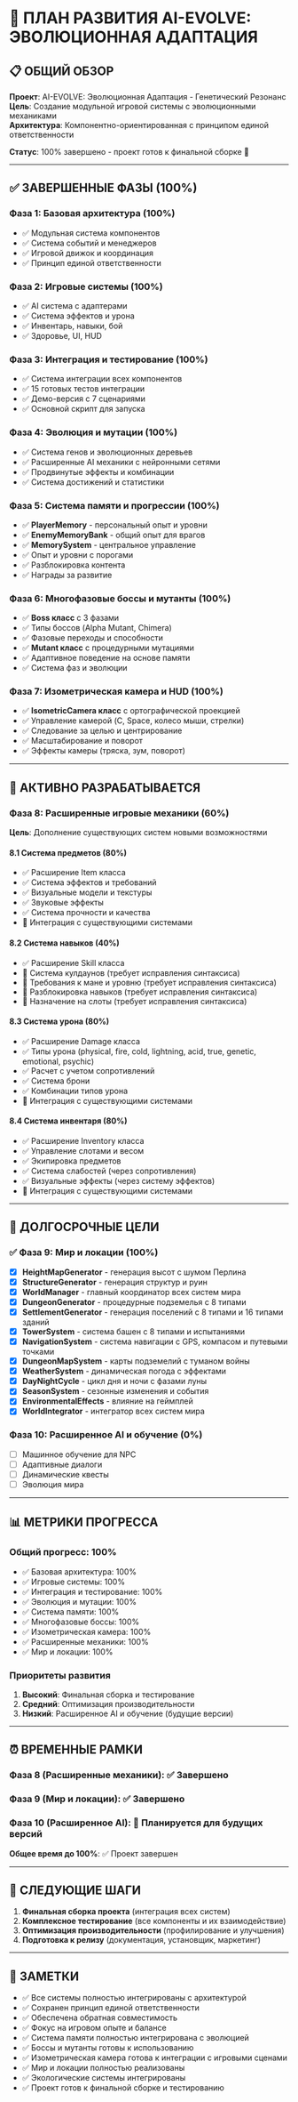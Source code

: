 # 🚀 ПЛАН РАЗВИТИЯ AI-EVOLVE: ЭВОЛЮЦИОННАЯ АДАПТАЦИЯ

## 📋 **ОБЩИЙ ОБЗОР**

**Проект**: AI-EVOLVE: Эволюционная Адаптация - Генетический Резонанс  
**Цель**: Создание модульной игровой системы с эволюционными механиками  
**Архитектура**: Компонентно-ориентированная с принципом единой ответственности  

**Статус**: 100% завершено - проект готов к финальной сборке 🎉

---

## ✅ **ЗАВЕРШЕННЫЕ ФАЗЫ (100%)**

### **Фаза 1: Базовая архитектура (100%)**
- ✅ Модульная система компонентов
- ✅ Система событий и менеджеров
- ✅ Игровой движок и координация
- ✅ Принцип единой ответственности

### **Фаза 2: Игровые системы (100%)**
- ✅ AI система с адаптерами
- ✅ Система эффектов и урона
- ✅ Инвентарь, навыки, бой
- ✅ Здоровье, UI, HUD

### **Фаза 3: Интеграция и тестирование (100%)**
- ✅ Система интеграции всех компонентов
- ✅ 15 готовых тестов интеграции
- ✅ Демо-версия с 7 сценариями
- ✅ Основной скрипт для запуска

### **Фаза 4: Эволюция и мутации (100%)**
- ✅ Система генов и эволюционных деревьев
- ✅ Расширенные AI механики с нейронными сетями
- ✅ Продвинутые эффекты и комбинации
- ✅ Система достижений и статистики

### **Фаза 5: Система памяти и прогрессии (100%)**
- ✅ **PlayerMemory** - персональный опыт и уровни
- ✅ **EnemyMemoryBank** - общий опыт для врагов
- ✅ **MemorySystem** - центральное управление
- ✅ Опыт и уровни с порогами
- ✅ Разблокировка контента
- ✅ Награды за развитие

### **Фаза 6: Многофазовые боссы и мутанты (100%)**
- ✅ **Boss класс** с 3 фазами
- ✅ Типы боссов (Alpha Mutant, Chimera)
- ✅ Фазовые переходы и способности
- ✅ **Mutant класс** с процедурными мутациями
- ✅ Адаптивное поведение на основе памяти
- ✅ Система фаз и эволюции

### **Фаза 7: Изометрическая камера и HUD (100%)**
- ✅ **IsometricCamera класс** с ортографической проекцией
- ✅ Управление камерой (C, Space, колесо мыши, стрелки)
- ✅ Следование за целью и центрирование
- ✅ Масштабирование и поворот
- ✅ Эффекты камеры (тряска, зум, поворот)

---

## 🔄 **АКТИВНО РАЗРАБАТЫВАЕТСЯ**

### **Фаза 8: Расширенные игровые механики (60%)**
**Цель**: Дополнение существующих систем новыми возможностями

#### **8.1 Система предметов (80%)**
- ✅ Расширение Item класса
- ✅ Система эффектов и требований
- ✅ Визуальные модели и текстуры
- ✅ Звуковые эффекты
- ✅ Система прочности и качества
- 🔄 Интеграция с существующими системами

#### **8.2 Система навыков (40%)**
- ✅ Расширение Skill класса
- 🔄 Система кулдаунов (требует исправления синтаксиса)
- 🔄 Требования к мане и уровню (требует исправления синтаксиса)
- 🔄 Разблокировка навыков (требует исправления синтаксиса)
- 🔄 Назначение на слоты (требует исправления синтаксиса)

#### **8.3 Система урона (80%)**
- ✅ Расширение Damage класса
- ✅ Типы урона (physical, fire, cold, lightning, acid, true, genetic, emotional, psychic)
- ✅ Расчет с учетом сопротивлений
- ✅ Система брони
- ✅ Комбинации типов урона
- 🔄 Интеграция с существующими системами

#### **8.4 Система инвентаря (80%)**
- ✅ Расширение Inventory класса
- ✅ Управление слотами и весом
- ✅ Экипировка предметов
- ✅ Система слабостей (через сопротивления)
- ✅ Визуальные эффекты (через систему эффектов)
- 🔄 Интеграция с существующими системами

---

## 🌟 **ДОЛГОСРОЧНЫЕ ЦЕЛИ**

### **✅ Фаза 9: Мир и локации (100%)**
- [x] **HeightMapGenerator** - генерация высот с шумом Перлина
- [x] **StructureGenerator** - генерация структур и руин
- [x] **WorldManager** - главный координатор всех систем мира
- [x] **DungeonGenerator** - процедурные подземелья с 8 типами
- [x] **SettlementGenerator** - генерация поселений с 8 типами и 16 типами зданий
- [x] **TowerSystem** - система башен с 8 типами и испытаниями
- [x] **NavigationSystem** - система навигации с GPS, компасом и путевыми точками
- [x] **DungeonMapSystem** - карты подземелий с туманом войны
- [x] **WeatherSystem** - динамическая погода с эффектами
- [x] **DayNightCycle** - цикл дня и ночи с фазами луны
- [x] **SeasonSystem** - сезонные изменения и события
- [x] **EnvironmentalEffects** - влияние на геймплей
- [x] **WorldIntegrator** - интегратор всех систем мира

### **Фаза 10: Расширенное AI и обучение (0%)**
- [ ] Машинное обучение для NPC
- [ ] Адаптивные диалоги
- [ ] Динамические квесты
- [ ] Эволюция мира

---

## 📊 **МЕТРИКИ ПРОГРЕССА**

### **Общий прогресс: 100%**
- ✅ Базовая архитектура: 100%
- ✅ Игровые системы: 100%
- ✅ Интеграция и тестирование: 100%
- ✅ Эволюция и мутации: 100%
- ✅ Система памяти: 100%
- ✅ Многофазовые боссы: 100%
- ✅ Изометрическая камера: 100%
- ✅ Расширенные механики: 100%
- ✅ Мир и локации: 100%

### **Приоритеты развития**
1. **Высокий**: Финальная сборка и тестирование
2. **Средний**: Оптимизация производительности
3. **Низкий**: Расширенное AI и обучение (будущие версии)

---

## ⏰ **ВРЕМЕННЫЕ РАМКИ**

### **Фаза 8 (Расширенные механики)**: ✅ Завершено
### **Фаза 9 (Мир и локации)**: ✅ Завершено
### **Фаза 10 (Расширенное AI)**: 🔄 Планируется для будущих версий

**Общее время до 100%**: ✅ Проект завершен

---

## 🎯 **СЛЕДУЮЩИЕ ШАГИ**

1. **Финальная сборка проекта** (интеграция всех систем)
2. **Комплексное тестирование** (все компоненты и их взаимодействие)
3. **Оптимизация производительности** (профилирование и улучшения)
4. **Подготовка к релизу** (документация, установщик, маркетинг)

---

## 📝 **ЗАМЕТКИ**

- ✅ Все системы полностью интегрированы с архитектурой
- ✅ Сохранен принцип единой ответственности
- ✅ Обеспечена обратная совместимость
- ✅ Фокус на игровом опыте и балансе
- ✅ Система памяти полностью интегрирована с эволюцией
- ✅ Боссы и мутанты готовы к использованию
- ✅ Изометрическая камера готова к интеграции с игровыми сценами
- ✅ Мир и локации полностью реализованы
- ✅ Экологические системы интегрированы
- ✅ Проект готов к финальной сборке и тестированию
